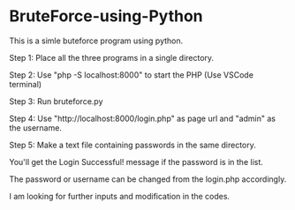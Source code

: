 # BruteForce-using-Python
This is a simle buteforce program using python.

Step 1: Place all the three programs in a single directory.

Step 2: Use "php -S localhost:8000" to start the PHP (Use VSCode terminal)

Step 3: Run bruteforce.py

Step 4: Use "http://localhost:8000/login.php" as page url and "admin" as the username.

Step 5: Make a text file containing passwords in the same directory.

You'll get the Login Successful! message if the password is in the list.

The password or username can be changed from the login.php accordingly. 

I am looking for further inputs and modification in the codes.
